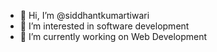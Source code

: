 - 👋 Hi, I’m @siddhantkumartiwari
- 👀 I’m interested in software development
- 🌱 I’m currently working on Web Development

<!---
siddhantkumartiwari/siddhantkumartiwari is a ✨ special ✨ repository because its `README.md` (this file) appears on your GitHub profile.
You can click the Preview link to take a look at your changes.
--->
